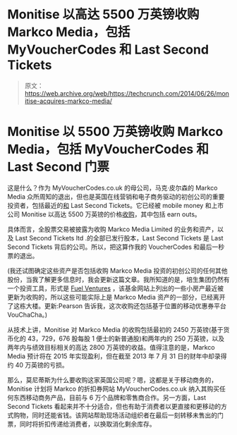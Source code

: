 # Monitise 以高达 5500 万英镑收购 Markco Media，包括 MyVoucherCodes 和 Last Second Tickets 

> 原文：<https://web.archive.org/web/https://techcrunch.com/2014/06/26/monitise-acquires-markco-media/>

# Monitise 以 5500 万英镑收购 Markco Media，包括 MyVoucherCodes 和 Last Second 门票

这是什么？作为 MyVoucherCodes.co.uk 的母公司，马克·皮尔森的 Markco Media 众所周知的退出，但也是英国在线营销和电子商务驱动的初创公司的重要投资者，包括最近的[和](https://web.archive.org/web/20221006195155/https://beta.techcrunch.com/2012/11/07/last-second-tickets/) Last Second Tickets。它已经被 mobile money 和上市公司 Monitise 以高达 5500 万英镑的价格[收购](https://web.archive.org/web/20221006195155/http://www.monitise.com/news/press_releases?id=933)，其中包括 earn outs。

具体而言，全股票交易被披露为收购 Markco Media Limited 的业务和资产，以及 Last Second Tickets ltd .的全部已发行股本，Last Second Tickets 是 Last Second Tickets 背后的公司。所以，把这算作我的 VoucherCodes 和最后一秒票的退出。

(我还试图确定这些资产是否包括收购 Markco Media 投资的初创公司的任何其他股份，当我了解更多信息时，我会更新这篇文章。我所知道的是，培生集团仍然有一个投资工具，形式是 [Fuel Ventures](https://web.archive.org/web/20221006195155/http://fuel.ventures/) ，该基金网站上列出的一些小房产最近被更新为收购的，所以这些可能实际上是 Markco Media 资产的一部分，已经离开了这栋大楼。更新:Pearson 告诉我，这次收购还包括基于位置的移动优惠券平台 VouChaCha。)

从技术上讲，Monitise 对 Markco Media 的收购包括最初的 2450 万英镑(基于货币化的 43，729，676 股每股 1 便士的新普通股)和两年内的 250 万英镑，以及两年内与绩效目标相关的高达 2800 万英镑的收益。值得注意的是，Markco Media 预计将在 2015 年实现盈利，但在截至 2013 年 7 月 31 日的财年中却录得约 40 万英镑的亏损。

那么，莫尼蒂斯为什么要收购这家英国公司呢？嗯，这都是关于移动商务的，Monitise 计划将 Markco 的折扣券网站 MyVoucherCodes.co.uk 纳入其购买任何东西移动商务产品，目前与 6 万个品牌和零售商合作。另一方面，Last Second Tickets 看起来并不十分适合，但也有助于消费者以更直接和更移动的方式购物，同时还能省钱。该网站帮助现场活动组织者在最后一刻转移未售出的门票，同时将折扣传递给消费者，以换取消化剩余库存。